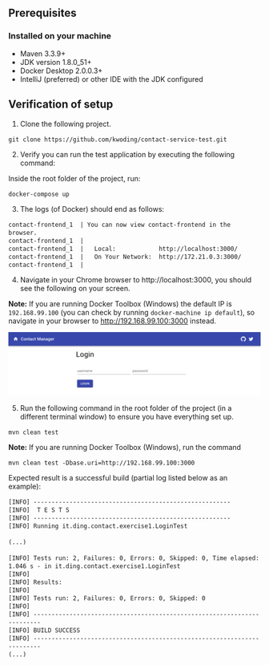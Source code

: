 ## Prerequisites

### Installed on your machine
- Maven 3.3.9+
- JDK version 1.8.0_51+
- Docker Desktop 2.0.0.3+
- IntelliJ (preferred) or other IDE with the JDK configured

## Verification of setup

1. Clone the following project.
```
git clone https://github.com/kwoding/contact-service-test.git
```

2. Verify you can run the test application by executing the following command:

Inside the root folder of the project, run:
```
docker-compose up
```

3. The logs (of Docker) should end as follows:
```
contact-frontend_1  | You can now view contact-frontend in the browser.
contact-frontend_1  | 
contact-frontend_1  |   Local:            http://localhost:3000/
contact-frontend_1  |   On Your Network:  http://172.21.0.3:3000/
contact-frontend_1  | 
```

4. Navigate in your Chrome browser to http://localhost:3000, you should see the following on your screen.

**Note:** If you are running Docker Toolbox (Windows) the default IP is `192.168.99.100` (you can check by running `docker-machine ip default`), so navigate in your browser to http://192.168.99.100:3000 instead.

![Login screen](./img/login-screen.png)

5. Run the following command in the root folder of the project (in a different terminal window) to ensure you have everything set up.

```
mvn clean test
```

**Note:** If you are running Docker Toolbox (Windows), run the command
```
mvn clean test -Dbase.uri=http://192.168.99.100:3000
```

Expected result is a successful build (partial log listed below as an example):
```
[INFO] -------------------------------------------------------
[INFO]  T E S T S
[INFO] -------------------------------------------------------
[INFO] Running it.ding.contact.exercise1.LoginTest

(...)

[INFO] Tests run: 2, Failures: 0, Errors: 0, Skipped: 0, Time elapsed: 1.046 s - in it.ding.contact.exercise1.LoginTest
[INFO] 
[INFO] Results:
[INFO] 
[INFO] Tests run: 2, Failures: 0, Errors: 0, Skipped: 0
[INFO] 
[INFO] ------------------------------------------------------------------------
[INFO] BUILD SUCCESS
[INFO] ------------------------------------------------------------------------
(...)
```
